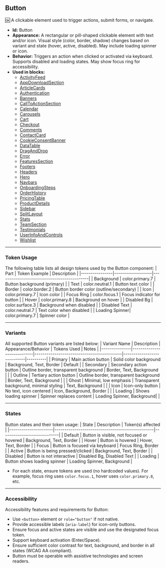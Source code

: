 ## Button
🆗 A clickable element used to trigger actions, submit forms, or navigate.
- **Id:** Button
- **Appearance:** A rectangular or pill-shaped clickable element with text and/or icon. Visual style (color, border, shadow) changes based on variant and state (hover, active, disabled). May include loading spinner or icon.
- **Behavior:** Triggers an action when clicked or activated via keyboard. Supports disabled and loading states. May show focus ring for accessibility.
- **Used in blocks:**
  - [ActivityFeed](../blocks/ActivityFeed.md)
  - [AppDownloadSection](../blocks/AppDownloadSection.md)
  - [ArticleCards](../blocks/ArticleCards.md)
  - [Authentication](../blocks/Authentication.md)
  - [Banners](../blocks/Banners.md)
  - [CallToActionSection](../blocks/CallToActionSection.md)
  - [Calendar](../blocks/Calendar.md)
  - [Carousels](../blocks/Carousels.md)
  - [Cart](../blocks/Cart.md)
  - [Checkout](../blocks/Checkout.md)
  - [Comments](../blocks/Comments.md)
  - [ContactCard](../blocks/ContactCard.md)
  - [CookieConsentBanner](../blocks/CookieConsentBanner.md)
  - [DataTable](../blocks/DataTable.md)
  - [DragAndDrop](../blocks/DragAndDrop.md)
  - [Error](../blocks/Error.md)
  - [FeaturesSection](../blocks/FeaturesSection.md)
  - [Footers](../blocks/Footers.md)
  - [Headers](../blocks/Headers.md)
  - [Hero](../blocks/Hero.md)
  - [Navbars](../blocks/Navbars.md)
  - [OnboardingSteps](../blocks/OnboardingSteps.md)
  - [OrderHistory](../blocks/OrderHistory.md)
  - [PricingTable](../blocks/PricingTable.md)
  - [ProductDetails](../blocks/ProductDetails.md)
  - [Sidebar](../blocks/Sidebar.md)
  - [SplitLayout](../blocks/SplitLayout.md)
  - [Stats](../blocks/Stats.md)
  - [TeamSection](../blocks/TeamSection.md)
  - [Testimonials](../blocks/Testimonials.md)
  - [UserInfoAndControls](../blocks/UserInfoAndControls.md)
  - [Wishlist](../blocks/Wishlist.md)

---

### Token Usage
The following table lists all design tokens used by the Button component:
| Part           | Token Example      | Description                                 |
|----------------|-------------------|---------------------------------------------|
| Background     | color.primary.7   | Button background (primary)                 |
| Text           | color.neutral.1   | Button text color                           |
| Border         | color.border.2    | Button border color (outline/secondary)     |
| Icon           | color.primary.7   | Icon color                                  |
| Focus Ring     | color.focus.1     | Focus indicator for button                  |
| Hover          | color.primary.8   | Background on hover                         |
| Disabled Bg    | color.surface.3   | Background when disabled                    |
| Disabled Text  | color.neutral.7   | Text color when disabled                    |
| Loading Spinner| color.primary.7   | Spinner color                              |

---

### Variants
All supported Button variants are listed below:
| Variant Name   | Description                | Appearance/Behavior                        | Tokens Used                | Notes    |
|---------------|----------------------------|--------------------------------------------|----------------------------|----------|
| Primary       | Main action button         | Solid color background                     | Background, Text, Border   | Default  |
| Secondary     | Secondary action button    | Outline border, transparent background     | Border, Text, Background   |          |
| Outline       | Tertiary action button     | Outline border, transparent background     | Border, Text, Background   |          |
| Ghost         | Minimal, low emphasis      | Transparent background, minimal styling    | Text, Background           |          |
| Icon          | Icon-only button           | No text, icon centered                     | Icon, Background, Border   |          |
| Loading       | Shows loading spinner      | Spinner replaces content                   | Loading Spinner, Background|          |

---

### States
Button states and their token usage:
| State                | Description                                      | Token(s) affected           |
|----------------------|--------------------------------------------------|-----------------------------|
| Default              | Button is visible, not focused or hovered        | Background, Text, Border    |
| Hover                | Button is hovered                                | Hover, Text, Border         |
| Focus                | Button is focused via keyboard                   | Focus Ring, Border          |
| Active               | Button is being pressed/clicked                  | Background, Text, Border    |
| Disabled             | Button is not interactive                        | Disabled Bg, Disabled Text  |
| Loading              | Button shows loading spinner                     | Loading Spinner, Background |

- For each state, ensure tokens are used (no hardcoded values). For example, focus ring uses `color.focus.1`, hover uses `color.primary.8`, etc.

---

### Accessibility
Accessibility features and requirements for Button:
- Use `<button>` element or `role="button"` if not native.
- Provide accessible labels (`aria-label`) for icon-only buttons.
- Ensure focus and active states are visible and use the designated focus token.
- Support keyboard activation (Enter/Space).
- Ensure sufficient color contrast for text, background, and border in all states (WCAG AA compliant).
- Button must be operable with assistive technologies and screen readers.
